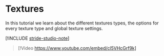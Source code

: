 # Textures

In this tutorial we learn about the different textures types, the options for every texture type and global texture settings. 

[!INCLUDE [stride-studio-note](../../includes/game-studio-xenko-note.md)]

> [!Video https://www.youtube.com/embed/cl5VHcGrf9k]